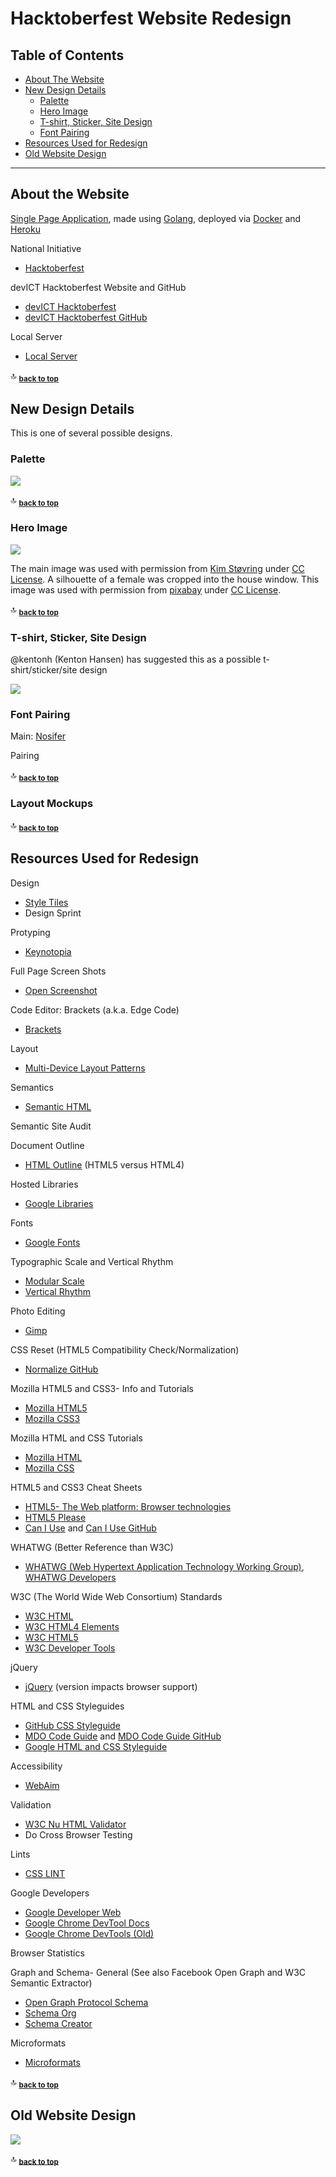 # Hacktoberfest Website Redesign

Table of Contents
-----------------

- [About The Website](#about-the-website)
- [New Design Details](#new-design-details)
    - [Palette](#palette)
    - [Hero Image](#hero-image)
    - [T-shirt, Sticker, Site Design](#t-shirt-sticker-site-design)
    - [Font Pairing](#font-pairing)
- [Resources Used for Redesign](#resources-used-for-redesign)
- [Old Website Design](#old-website-design)

<hr>

## About the Website

[Single Page Application](https://en.wikipedia.org/wiki/Single-page_application), made using [Golang](https://golang.org), deployed via [Docker](https://www.docker.com) and [Heroku](https://www.heroku.com)

National Initiative
* [Hacktoberfest](https://hacktoberfest.digitalocean.com)

devICT Hacktoberfest Website and GitHub
* [devICT Hacktoberfest](https://devict-hacktoberfest.herokuapp.com)
* [devICT Hacktoberfest GitHub](https://github.com/devict/hacktoberfest)

Local Server
* [Local Server](http://localhost:8080)

:top: <sub>[**back to top**](#table-of-contents)</sub>

## New Design Details

This is one of several possible designs. 

### Palette

![](readme-images/halloween-palette.jpg)

:top: <sub>[**back to top**](#table-of-contents)</sub>

### Hero Image

![](static/images/hero.jpg)

The main image was used with permission from [Kim Støvring](https://www.flickr.com/photos/kimstovring/15486932228/in/dateposted) under [CC License](https://creativecommons.org/licenses/by/2.0). A silhouette of a female was cropped into the house window. This image was used with permission from [pixabay](https://pixabay.com/p-949058) under [CC License](https://creativecommons.org/publicdomain/zero/1.0/deed.en).

:top: <sub>[**back to top**](#table-of-contents)</sub>

<!--
Hero (Used with permission from [Nick Quaranto](http://quaran.to/blog/2008/10/20/pumpkin-carving-2008) under [CC License](https://creativecommons.org/licenses/by-sa/3.0/us))
![](readme-images/octocat-carved-pumpkin.jpg)

Other possibilities: Quirky, Fun, Quaint, Sophisticated
-->

### T-shirt, Sticker, Site Design

@kentonh (Kenton Hansen) has suggested this as a possible t-shirt/sticker/site design

![](readme-images/stranger.png)

### Font Pairing

Main: [Nosifer](https://fonts.google.com/specimen/Nosifer)

Pairing

:top: <sub>[**back to top**](#table-of-contents)</sub>

### Layout Mockups

:top: <sub>[**back to top**](#table-of-contents)</sub>

## Resources Used for Redesign

Design
* [Style Tiles](http://styletil.es)
* Design Sprint

<!--
http://www.gv.com/sprint
https://designsprintkit.withgoogle.com
https://developers.google.com/design-sprint
https://github.com/thoughtbot/design-sprint
https://en.wikipedia.org/wiki/Design_sprint
-->

Protyping
* [Keynotopia](http://keynotopia.com)

Full Page Screen Shots
* [Open Screenshot](https://chrome.google.com/webstore/detail/open-screenshot/akgpcdalpfphjmfifkmfbpdmgdmeeaeo/related?hl=en)

Code Editor: Brackets (a.k.a. Edge Code)
* [Brackets](http://brackets.io)

Layout
* [Multi-Device Layout Patterns](http://www.lukew.com/ff/entry.asp?1514)

Semantics
* [Semantic HTML](https://en.wikipedia.org/wiki/Semantic_HTML)

Semantic Site Audit

Document Outline
* [HTML Outline](https://developer.mozilla.org/en-US/docs/Web/Guide/HTML/Using_HTML_sections_and_outlines) (HTML5 versus HTML4)

<!--
HTML5 Outliner
https://chrome.google.com/webstore/detail/html5-outliner/afoibpobokebhgfnknfndkgemglggomo?hl=en
https://addons.mozilla.org/en-US/firefox/addon/html5_outliner/
-->

Hosted Libraries
* [Google Libraries](https://developers.google.com/speed/libraries)

Fonts
* [Google Fonts](https://fonts.google.com)

Typographic Scale and Vertical Rhythm
* [Modular Scale](http://www.modularscale.com)
* [Vertical Rhythm](https://drewish.com/tools/vertical-rhythm)

Photo Editing
* [Gimp](http://www.gimp.org)

CSS Reset (HTML5 Compatibility Check/Normalization)
* [Normalize GitHub](https://github.com/necolas/normalize.css)  

Mozilla HTML5 and CSS3- Info and Tutorials
* [Mozilla HTML5](https://developer.mozilla.org/en-US/docs/Web/Guide/HTML/HTML5)
* [Mozilla CSS3](https://developer.mozilla.org/en-US/docs/Web/CSS/CSS3)

Mozilla HTML and CSS Tutorials
* [Mozilla HTML](https://developer.mozilla.org/en-US/docs/Web/HTML)
* [Mozilla CSS](https://developer.mozilla.org/en-US/docs/Web/CSS)

HTML5 and CSS3 Cheat Sheets
* [HTML5- The Web platform: Browser technologies](https://platform.html5.org)
* [HTML5 Please](http://html5please.com)
* [Can I Use](http://caniuse.com) and [Can I Use GitHub](https://github.com/Fyrd/caniuse)

WHATWG (Better Reference than W3C)
* [WHATWG (Web Hypertext Application Technology Working Group)](https://whatwg.org), [WHATWG Developers](https://developers.whatwg.org)

W3C (The World Wide Web Consortium) Standards
* [W3C HTML](https://www.w3.org/html)
* [W3C HTML4 Elements](https://www.w3.org/TR/html4/index/elements.html)
* [W3C HTML5](https://www.w3.org/TR/html5)
* [W3C Developer Tools](http://w3c.github.io/developers/tools)

<!--
Responsiveness- and Media Queries
* [Mozilla Developer Media Queries](https://developer.mozilla.org/en-US/docs/Web/Guide/CSS/Media_queries) and [Mozilla Developer Using Media Queries](https://developer.mozilla.org/en-US/docs/Web/CSS/Media_Queries/Using_media_queries)
* [Google Developers Responsive Fundamentals- Use of Media Queries](https://developers.google.com/web/fundamentals/design-and-ui/responsive/fundamentals/use-media-queries?hl=en)
* [Google Developers Responsive Fundamentals- How to Choose Breakpoints](https://developers.google.com/web/fundamentals/design-and-ui/responsive/fundamentals/how-to-choose-breakpoints?hl=en)

https://developers.google.com/web/fundamentals/design-and-ui/responsive/patterns

Google 
* [Google Web Fundamentals](https://developers.google.com/web/fundamentals), [Google Web Fundamentals: GitHub](https://github.com/google/WebFundamentals), and [Google Web Fundamentals Research Study](https://developers.google.com/web/fundamentals/principles/research-study)  

Google Developers- General and Web
* [Google Developers](https://developers.google.com) 
* [Google Developer Web](https://developers.google.com/web)
-->

jQuery
* [jQuery](https://jquery.com) (version impacts browser support)

HTML and CSS Styleguides
* [GitHub CSS Styleguide](http://primercss.io) 
* [MDO Code Guide](http://codeguide.co) and [MDO Code Guide GitHub](https://github.com/mdo/code-guide) 
* [Google HTML and CSS Styleguide](https://google.github.io/styleguide/htmlcssguide.html)

Accessibility
* [WebAim](http://webaim.org)

Validation
* [W3C Nu HTML Validator](https://validator.w3.org/nu)
* Do Cross Browser Testing

Lints
* [CSS LINT](http://csslint.net)

Google Developers
* [Google Developer Web](https://developers.google.com/web)
* [Google Chrome DevTool Docs](https://developers.google.com/web/tools/chrome-devtools)
* [Google Chrome DevTools (Old)](https://developer.chrome.com/devtools)

Browser Statistics

Graph and Schema- General (See also Facebook Open Graph and W3C Semantic Extractor)
* [Open Graph Protocol Schema](http://ogp.me) 
* [Schema Org](http://schema.org)
* [Schema Creator](http://schema-creator.org)

Microformats
* [Microformats](http://microformats.org)

<!--
Progressive Enhancement
* [Progressive Enhancement Wikipedia](https://en.wikipedia.org/wiki/Progressive_enhancement)

* [Modernizr](http://modernizr.com) and [Modernizr GitHub](https://github.com/Modernizr/Modernizr)  

https://modernizr.com/download?setclasses

* Document Flow
* Selector Grouping
* [Cascade](https://developer.mozilla.org/en-US/docs/Web/CSS/Cascade)

* [Mood Board Wikipedia](https://en.wikipedia.org/wiki/Mood_board)

Responsive Design/Patterns

Device Mockups and Specifications

Font Stack
* [Web Safe Fonts](https://en.wikipedia.org/wiki/Web_typography#Web-safe_fonts)
* [Fallback Font Wikipedia](https://en.wikipedia.org/wiki/Fallback_font)

Typical base is 16px
https://medium.freecodecamp.com/how-to-choose-and-pair-typefaces-98fee945d13c#.c9d6lv6lj

Em
-->
<!--
http://jonibologna.com/flexbox-cheatsheet
http://jonibologna.com/content/images/flexboxsheet.pdf
-->

<!--
Speed and Performance
* [Google GWT (including Speedtracer)](http://www.gwtproject.org)
* [Google PageSpeed (Score of 90+)](https://developers.google.com/speed/pagespeed)
* [Netflix Fast](https://fast.com)
* [Yahoo YSlow score of 85+](http://yslow.org)

https://www.webpagetest.org/
https://github.com/WPO-Foundation/webpagetest

W3 Validators
* [W3C HTML Validator](http://validator.w3.org)
* [W3C CSS Validator](http://jigsaw.w3.org/css-validator)
* [W3C Semantic Extractor](http://www.w3.org/2003/12/semantic-extractor.html)
* [W3C Link Checker](https://validator.w3.org/checklink)
<!--* [iWebTool Broken Link Checker](http://iwebtool.com/broken_link_checker)-->
<!--* [W3C Mobile Validator](http://validator.w3.org/mobile)
* [W3C i18n Checker](http://validator.w3.org/i18n-checker)

Accessibility
* [WebAIM Checklist](http://webaim.org/resources/evalquickref/#checklist)
* [WebAIM Contrast Checker](http://webaim.org/resources/contrastchecker)
* [Check My Colours (Color Contrast)](http://www.checkmycolours.com)
* [IDI Web Accessibility Checker](http://achecker.ca/checker/index.php) 
* [NV Access (Test Using a Screen Reader)](http://www.nvaccess.org)

Microsoft Inclusion Approach
* [Microsoft Inclusive Toolkit Manual and Activities](https://www.microsoft.com/en-us/Design/inclusive)

<!--
https://blogs.msdn.microsoft.com/accessibility/2017/03/01/a-look-back-and-a-look-ahead-at-accessibility-at-microsoft/

https://ft-interactive.github.io/accessibility
https://accessibility.blog.gov.uk/2016/09/02/dos-and-donts-on-designing-for-accessibility

https://en.wikipedia.org/wiki/Assistive_technology
https://en.wikipedia.org/wiki/Web_Content_Accessibility_Guidelines
https://www.ada.gov

https://en.wikipedia.org/wiki/Screen_reader
http://www.freedomscientific.com/Products/Blindness/JAWS
http://webaim.org/techniques/screenreader/
Screen Reader Outline
http://www.chromevox.com/
https://en.wikipedia.org/wiki/WAI-ARIA


http://quirksmode.org/css/contents.html
https://en.wikibooks.org/wiki/Internet_Explorer/Adding_User_Styles
http://www.iecss.com/

https://developer.mozilla.org/en-US/docs/Learn/Tools_and_testing/Cross_browser_testing

Accessibility in Internet Explorer 11
https://www.microsoft.com/enable/products/ie11/
https://en.wikipedia.org/wiki/Internet_Explorer_8

Compat Inspector
http://ie.microsoft.com/testdrive/HTML5
modern.IE
http://www.modern.ie/report

https://developer.microsoft.com/en-us/microsoft-edge
https://developer.microsoft.com/en-us/microsoft-edge/testdrive/demos/compatinspector
https://developer.microsoft.com/en-us/microsoft-edge/tools/staticscan

Photosensitive Epilepsy
* [Photosensitive Epilepsy Wikipedia](https://en.wikipedia.org/wiki/Photosensitive_epilepsy)

seizure disorders, migraines, or ADD/ADHD
https://www.epilepsy.org.uk/info/photosensitive-epilepsy/web-design
http://webaim.org/articles/seizure/
https://www.w3.org/TR/UNDERSTANDING-WCAG20/seizure.html
-->

:top: <sub>[**back to top**](#table-of-contents)</sub>

## Old Website Design

![](readme-images/hacktoberfest-website.png)

:top: <sub>[**back to top**](#table-of-contents)</sub>

